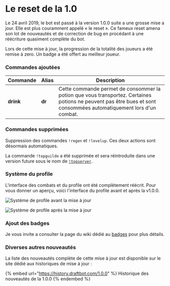 # Le reset de la 1.0

Le 24 avril 2019, le bot est passé à la version 1.0.0 suite a une grosse mise a jour. Elle est plus couramment appelé « le reset ». Ce fameux reset amena son lot de nouveautés et de correction de bug en procédant à une réécriture quasiment complète du bot.

Lors de cette mise à jour, la progression de la totalité des joueurs a été remise à zero. Un badge a été offert au meilleur joueur.

### Commandes ajoutées

| Commande  | Alias  | Description                                                                                                                                                        |
| --------- | ------ | ------------------------------------------------------------------------------------------------------------------------------------------------------------------ |
| **drink** | **dr** | Cette commande permet de consommer la potion que vous transportez. Certaines potions ne peuvent pas être bues et sont consommées automatiquement lors d'un combat. |

### Commandes supprimées

Suppression des commandes `!regen` et `!levelup`. Ces deux actions sont désormais automatiques.

La commande `!topguilde` a été supprimée et sera réintroduite dans une version future sous le nom de [`!topserver`](https://guide.draftbot.com/notions-avancees/monter-dans-les-classements#le-classement-du-serveur).

###  Système du profile

L'interface des combats et du profile ont été complètement réécrit. Pour vous donner un aperçu, voici l'interface du profile avant et après la v1.0.0.  

![Système de profile avant la mise à jour](https://vignette.wikia.nocookie.net/draftbot/images/2/29/Screenshot_\(48\).png/revision/latest/scale-to-width-down/617?cb=20200409185454\&path-prefix=fr)

![Système de profile après la mise à jour](https://vignette.wikia.nocookie.net/draftbot/images/f/f7/Screenshot_\(50\).png/revision/latest?cb=20200409190521\&path-prefix=fr)

### Ajout des badges 

Je vous invite a consulter la page du wiki dédié au [badges](../notions-avancees/badges.md) pour plus détails.

### Diverses autres nouveautés 

La liste des nouveautés complète de cette mise à jour est disponible sur le site dédié aux historiques de mise à jour :

{% embed url="https://history.draftbot.com/1.0.0" %}
Historique des nouveautés de la 1.0.0
{% endembed %}
